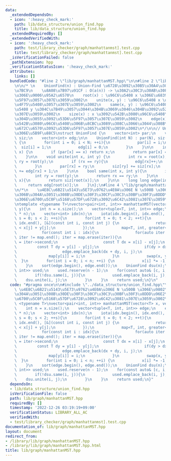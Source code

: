 ```yaml
---
data:
  _extendedDependsOn:
  - icon: ':heavy_check_mark:'
    path: lib/data_structure/union_find.hpp
    title: lib/data_structure/union_find.hpp
  _extendedRequiredBy: []
  _extendedVerifiedWith:
  - icon: ':heavy_check_mark:'
    path: test/library_checker/graph/manhattanmst].test.cpp
    title: test/library_checker/graph/manhattanmst].test.cpp
  _isVerificationFailed: false
  _pathExtension: hpp
  _verificationStatusIcon: ':heavy_check_mark:'
  attributes:
    links: []
  bundledCode: "#line 2 \"lib/graph/manhattanMST.hpp\"\n\n#line 2 \"lib/data_structure/union_find.hpp\"\
    \n\n/* \n    UnionFind(n) : Union-Find \u6728\u3092\u30B5\u30A4\u30BAn\u3067\u69CB\
    \u7BC9\n    \u8A08\u7B97\u91CF : O(a(n)) -> \u30A2\u30C3\u30AB\u30FC\u30DE\u30F3\
    \u306E\u9006\u95A2\u6570\n    root(x) : \u96C6\u5408 x \u306E\u6839\u3092\u53D6\
    \u5F97\u3057\u307E\u3059\u3002\n    unite(x, y) : \u96C6\u5408 x \u3068 y \u3092\
    \u4F75\u5408\u3057\u307E\u3059\u3002\n    same(x, y) : \u96C6\u5408 x \u3068 \u96C6\
    \u5408 y \u304C\u7B49\u3057\u3044\u304B\u3069\u3046\u304B\u3092\u5224\u5B9A\u3057\
    \u307E\u3059\u3002\n    size(x) : x \u3092\u542B\u3080\u96C6\u5408\u306E\u5927\
    \u304D\u3055\u3092\u53D6\u5F97\u3057\u307E\u3059\u3002\n    edge(x) : x \u3092\
    \u542B\u3080\u96C6\u5408\u306B\u8CBC\u3089\u308C\u3066\u3044\u308B\u8FBA\u306E\
    \u672C\u6570\u3092\u53D6\u5F97\u3057\u307E\u3059\u3002\n*/\n\n// Union-Find \u6728\
    \u306E\u5B9F\u88C5\nstruct UnionFind {\n    vector<int> par;\n    vector<int>\
    \ siz;\n    vector<int> edg;\n\n    UnionFind(int N) : par(N), siz(N), edg(N)\
    \ {\n        for(int i = 0; i < N; ++i){\n            par[i] = i;\n          \
    \  siz[i] = 1;\n            edg[i] = 0;\n        }\n    }\n\n    int root(int\
    \ x) {\n        if (par[x] == x) return x;\n        return par[x] = root(par[x]);\n\
    \    }\n\n    void unite(int x, int y) {\n        int rx = root(x);\n        int\
    \ ry = root(y);\n        if (rx == ry){\n            edg[rx]++;\n            return;\n\
    \        }\n        par[rx] = ry;\n        siz[ry] += siz[rx];\n        edg[ry]\
    \ += edg[rx] + 1;\n    }\n\n    bool same(int x, int y){\n        int rx = root(x);\n\
    \        int ry = root(y);\n        return rx == ry;\n    }\n\n    long long size(int\
    \ x){\n        return siz[root(x)];\n    }\n\n    long long edge(int x){\n   \
    \     return edg[root(x)];\n    }\n};\n#line 4 \"lib/graph/manhattanMST.hpp\"\n\
    \n/*\n    \u4E8C\u6B21\u5143\u5E73\u9762\u4E0A\u306E N \u500B \u306E\u9802\u70B9\
    \u306B\u304A\u3051\u308B\u30DE\u30F3\u30CF\u30C3\u30BF\u30F3\u8DDD\u96E2\u3067\
    \u306E\u6700\u5C0F\u5168\u57DF\u6728\u3092\u6C42\u3081\u307E\u3059\u3002\n*/\n\
    \ntemplate <typename T>\nvector<pair<int, int>> manhattanMST(vector<T> x, vector<T>\
    \ y){\n    int n = x.size();\n    vector<tuple<T, int, int>> edge;\n    edge.reserve(4\
    \ * n);\n    vector<int> idx(n);\n    iota(idx.begin(), idx.end(), 0);\n    for(int\
    \ s = 0; s < 2; ++s){\n        for(int t = 0; t < 2; ++t){\n            sort(idx.begin(),\
    \ idx.end(), [&](const int i, const int j) {\n                return x[i] + y[i]\
    \ < x[j] + y[j];\n            });\n            map<T, int, greater<>> map;\n \
    \           for(const int i : idx){\n                for(auto iter = map.lower_bound(y[i]);\
    \ iter != map.end(); iter = map.erase(iter)){\n                    const int j\
    \ = iter->second;\n                    const T dx = x[i] - x[j];\n           \
    \         const T dy = y[i] - y[j];\n                    if(dy > dx) break;\n\
    \                    edge.emplace_back(dx + dy, i, j);\n                }\n  \
    \              map[y[i]] = i;\n            }\n            swap(x, y);\n      \
    \  }\n        for(int i = 0; i < n; ++i) {\n            x[i] *= -1;\n        }\n\
    \    }\n    sort(edge.begin(), edge.end());\n    UnionFind dsu(n);\n    vector<pair<int,\
    \ int>> used;\n    used.reserve(n - 1);\n    for(const auto& [c, i, j] : edge){\n\
    \        if(!dsu.same(i, j)){\n            used.emplace_back(i, j);\n        \
    \    dsu.unite(i, j);\n        }\n    }\n    return used;\n}\n"
  code: "#pragma once\n\n#include \"../data_structure/union_find.hpp\"\n\n/*\n   \
    \ \u4E8C\u6B21\u5143\u5E73\u9762\u4E0A\u306E N \u500B \u306E\u9802\u70B9\u306B\
    \u304A\u3051\u308B\u30DE\u30F3\u30CF\u30C3\u30BF\u30F3\u8DDD\u96E2\u3067\u306E\
    \u6700\u5C0F\u5168\u57DF\u6728\u3092\u6C42\u3081\u307E\u3059\u3002\n*/\n\ntemplate\
    \ <typename T>\nvector<pair<int, int>> manhattanMST(vector<T> x, vector<T> y){\n\
    \    int n = x.size();\n    vector<tuple<T, int, int>> edge;\n    edge.reserve(4\
    \ * n);\n    vector<int> idx(n);\n    iota(idx.begin(), idx.end(), 0);\n    for(int\
    \ s = 0; s < 2; ++s){\n        for(int t = 0; t < 2; ++t){\n            sort(idx.begin(),\
    \ idx.end(), [&](const int i, const int j) {\n                return x[i] + y[i]\
    \ < x[j] + y[j];\n            });\n            map<T, int, greater<>> map;\n \
    \           for(const int i : idx){\n                for(auto iter = map.lower_bound(y[i]);\
    \ iter != map.end(); iter = map.erase(iter)){\n                    const int j\
    \ = iter->second;\n                    const T dx = x[i] - x[j];\n           \
    \         const T dy = y[i] - y[j];\n                    if(dy > dx) break;\n\
    \                    edge.emplace_back(dx + dy, i, j);\n                }\n  \
    \              map[y[i]] = i;\n            }\n            swap(x, y);\n      \
    \  }\n        for(int i = 0; i < n; ++i) {\n            x[i] *= -1;\n        }\n\
    \    }\n    sort(edge.begin(), edge.end());\n    UnionFind dsu(n);\n    vector<pair<int,\
    \ int>> used;\n    used.reserve(n - 1);\n    for(const auto& [c, i, j] : edge){\n\
    \        if(!dsu.same(i, j)){\n            used.emplace_back(i, j);\n        \
    \    dsu.unite(i, j);\n        }\n    }\n    return used;\n}"
  dependsOn:
  - lib/data_structure/union_find.hpp
  isVerificationFile: false
  path: lib/graph/manhattanMST.hpp
  requiredBy: []
  timestamp: '2022-12-26 03:19:19+09:00'
  verificationStatus: LIBRARY_ALL_AC
  verifiedWith:
  - test/library_checker/graph/manhattanmst].test.cpp
documentation_of: lib/graph/manhattanMST.hpp
layout: document
redirect_from:
- /library/lib/graph/manhattanMST.hpp
- /library/lib/graph/manhattanMST.hpp.html
title: lib/graph/manhattanMST.hpp
---
```

